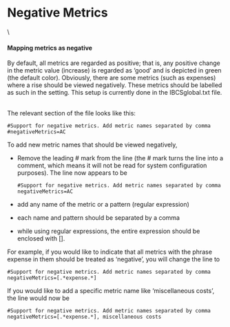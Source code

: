 # Negative Metrics

\


#### Mapping metrics as negative <a href="#mapping-metrics-as-negative" id="mapping-metrics-as-negative"></a>

By default, all metrics are regarded as positive; that is, any positive change in the metric value (increase) is regarded as ‘good’ and is depicted in green (the default color). Obviously, there are some metrics (such as expenses) where a rise should be viewed negatively. These metrics should be labelled as such in the setting. This setup is currently done in the IBCSglobal.txt file.

\
The relevant section of the file looks like this:

```
#Support for negative metrics. Add metric names separated by comma
#negativeMetrics=AC
```

To add new metric names that should be viewed negatively,

*   Remove the leading # mark from the line (the # mark turns the line into a comment, which means it will not be read for system configuration purposes). The line now appears to be

    ```
    #Support for negative metrics. Add metric names separated by comma
    negativeMetrics=AC
    ```
* add any name of the metric or a pattern (regular expression)
* each name and pattern should be separated by a comma
* while using regular expressions, the entire expression should be enclosed with \[].

For example, if you would like to indicate that all metrics with the phrase expense in them should be treated as ‘negative’, you will change the line to

```
#Support for negative metrics. Add metric names separated by comma
negativeMetrics=[.*expense.*]
```

If you would like to add a specific metric name like ‘miscellaneous costs’, the line would now be

```
#Support for negative metrics. Add metric names separated by comma
negativeMetrics=[.*expense.*], miscellaneous costs
```
